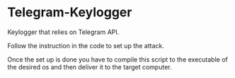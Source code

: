 # Telegram-Keylogger

Keylogger that relies on Telegram API.

Follow the instruction in the code to set up the attack. 

Once the set up is done you have to compile this script to the executable of the desired os and then deliver it to the target computer.
